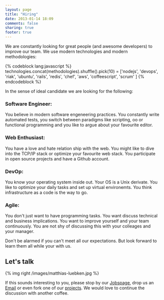 ```yaml
---
layout: page
title: "Hiring"
date: 2013-01-14 18:09
comments: false
sharing: true
footer: true
---
```


We are constantly looking for great people (and awesome developers) to improve our team. We use modern technologies and modern methodologies:

{% codeblock lang:javascript %}
technologies.concat(methodologies).shuffle().pick(10) = ['nodejs', 'devops', 'riak', 'ubuntu', 'rails', 'redis', 'chef', 'aws', 'coffeescript', 'scrum' ]
{% endcodeblock %}

In the sense of ideal candidate we are looking for the following:

### Software Engineer:
You believe in modern software engeneering practices. You constantly write automated tests, you switch between paradigms like scripting, oo or functional programming and you like to argue about your favourite editor.

### Web Enthusiast:
You have a love and hate relation ship with the web. You might like to dive into the TCP/IP stack or optimize your favourite web stack. You participate in open source projects and have a Github account. 

###  DevOp:
You know your operating system inside out. Your OS is a Unix derivate. You like to optimize your daily tasks and set up virtual environemts. You think infrastructure as a code is the way to go.

### Agile:
You don't just want to have programming tasks. You want discuss technical and business implications. You want to improve yourself and your team continuously. You are not shy of discussing this with your colleages and your manager.

Don't be alarmed if you can't meet all our expectations. But look forward to learn them all while your with us.

## Let's talk

{% img right /images/matthias-luebken.jpg %}

If this sounds interesting to you, please stop by our [Jobspage](http://hire.jobvite.com/CompanyJobs/Careers.aspx?k=JobListing&c=qF59Vfwy&jvresize=%2fstorage%2fstuff%2fFrameResize.html&v=1), drop us an [Email](mailto:matthias.luebken@adcloud.com) or even fork one of our [projects](https://github.com/adcloud). We would love to continue the discussion with another coffee.